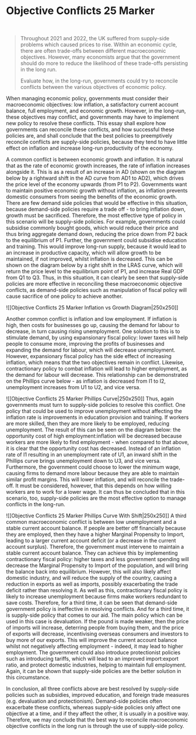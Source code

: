 # Objective Conflicts 25 Marker


</br>

> Throughout 2021 and 2022, the UK suffered from supply-side problems which caused prices to rise. Within an economic cycle, there are often trade-offs between different macroeconomic objectives. However, many economists argue that the government should do more to reduce the likelihood of these trade-offs persisting in the long run.
> 
> Evaluate how, in the long-run, governments could try to reconcile conflicts between the various objectives of economic policy.

When managing economic policy, governments must consider their macroeconomic objectives: low inflation, a satisfactory current account balance, full employment, and economic growth. However, in the long-run, these objectives may conflict, and governments may have to implement new policy to resolve these conflicts. This essay shall explore how governments can reconcile these conflicts, and how successful these policies are, and shall conclude that the best policies to preemptively reconcile conflicts are supply-side policies, because they tend to have little effect on inflation and increase long-run productivity of the economy.

A common conflict is between economic growth and inflation. It is natural that as the rate of economic growth increases, the rate of inflation increases alongside it. This is as a result of an increase in AD (shown on the diagram below by a rightward shift in the AD curve from AD1 to AD2), which drives the price level of the economy upwards (from P1 to P2). Governments want to maintain positive economic growth without inflation, as inflation prevents domestic consumers from seeing the benefits of the economic growth. There are few demand side policies that would be effective in this situation, because demand-side policies require a trade off - to bring inflation down, growth must be sacrificed. Therefore, the most effective type of policy in this scenario will be supply-side policies. For example, governments could subsidise commonly bought goods, which would reduce their price and thus bring aggregate demand down, reducing the price down from P2 back to the equilibrium of P1. Further, the government could subsidise education and training. This would improve long-run supply, because it would lead to an increase in productive capacity, which will allow growth to be maintained, if not improved, whilst inflation is decreased. This can be shown on the diagram below by a right shift in the LRAS curve, which will return the price level to the equilibrium point of P1, and increase Real GDP from Q1 to Q3. Thus, in this situation, it can clearly be seen that supply-side policies are more effective in reconciling these macroeconomic objective conflicts, as demand-side policies such as manipulation of fiscal policy will cause sacrifice of one policy to achieve another.

![[Objective Conflicts 25 Marker Inflation vs Growth Diagram|250x250]]

Another common conflict is inflation and low employment. If inflation is high, then costs for businesses go up, causing the demand for labour to decrease, in turn causing rising unemployment. One solution to this is to stimulate demand, by using expansionary fiscal policy: lower taxes will help people to consume more, improving the profits of businesses and expanding the demand for labour, which will decrease unemployment. However, expansionary fiscal policy has the side effect of increasing inflation, which means that the two objectives remain in conflict. Likewise, contractionary policy to combat inflation will lead to higher employment, as the demand for labour will decrease. This relationship can be demonstrated on the Phillips curve below - as inflation is decreased from I1 to I2, unemployment increases from U1 to U2, and vice versa.

![[Objective Conflicts 25 Marker Phillips Curve|250x250]]
Thus, again governments must turn to supply-side policies to resolve this conflict. One policy that could be used to improve unemployment without affecting the inflation rate is improvements in education provision and training. If workers are more skilled, then they are more likely to be employed, reducing unemployment. The result of this can be seen on the diagram below: the opportunity cost of high employment:inflation will be decreased because workers are more likely to find employment - when compared to that above, it is clear that the opportunity cost has decreased. Instead of an inflation rate of I1 resulting in an unemployment rate of U1, an inward shift in the Phillips curve brings unemployment down to U3, and vice versa. Furthermore, the government could choose to lower the minimum wage, causing firms to demand more labour because they are able to maintain similar profit margins. This will lower inflation, and will reconcile the trade-off. It must be considered, however, that this depends on how willing workers are to work for a lower wage. It can thus be concluded that in this scenario, too, supply-side policies are the most effective option to manage conflicts in the long-run.

![[Objective Conflicts 25 Marker Phillips Curve With Shift|250x250]]
A third common macroeconomic conflict is between low unemployment and a stable current account balance. If people are better off financially because they are employed, then they have a higher Marginal Propensity to Import, leading to a larger current account deficit (or a decrease in the current account surplus). Therefore, the government must intervene to maintain a stable current account balance. They can achieve this by implementing contractionary fiscal policy: higher taxes and less government spending will decrease the Marginal Propensity to Import of the population, and will bring the balance back into equilibrium. However, this will also likely affect domestic industry, and will reduce the supply of the country, causing a reduction in exports as well as imports, possibly exacerbating the trade deficit rather than resolving it. As well as this, contractionary fiscal policy is likely to increase unemployment because firms make workers redundant to save costs. Therefore, for a third time, it can be seen that demand-side government policy is ineffective in resolving conflicts. And for a third time, it is supply-side policy that comes to our aid. The main policy which can be used in this case is devaluation. If the pound is made weaker, then the price of imports will increase, deterring people from buying them, and the price of exports will decrease, incentivising overseas consumers and investors to buy more of our exports. This will improve the current account balance whilst not negatively affecting employment - indeed, it may lead to higher employment. The government could also introduce protectionist policies such as introducing tariffs, which will lead to an improved import:export ratio, and protect domestic industries, helping to maintain full employment. Again, it can be shown that supply-side policies are the better solution in this circumstance.

In conclusion, all three conflicts above are best resolved by supply-side policies such as subsidies, improved education, and foreign trade measures (e.g. devaluation and protectionism). Demand-side policies often exacerbate these conflicts, whereas supply-side policies only affect one objective at a time, and if they affect the other, it is usually in a positive way. Therefore, we may conclude that the best way to reconcile macroeconomic objective conflicts in the long run is through the use of supply-side policy.